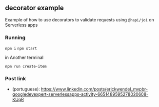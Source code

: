 ## decorator example

Example of how to use decorators to validate requests using `@hapi/joi` on Serverless apps

### Running

`npm i`
`npm start`

in Another terminal

`npm run create-item`

### Post link

-  (portuguese): https://www.linkedin.com/posts/erickwendel_mvpbr-googledevexpert-serverlessapps-activity-6651489595278020608-KUgR

